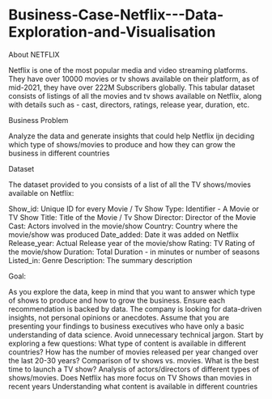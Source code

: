 # Business-Case-Netflix---Data-Exploration-and-Visualisation

About NETFLIX

Netflix is one of the most popular media and video streaming platforms. They have over 10000 movies or tv shows available on their platform, as of mid-2021, they have over 222M Subscribers globally. This tabular dataset consists of listings of all the movies and tv shows available on Netflix, along with details such as - cast, directors, ratings, release year, duration, etc.


Business Problem

Analyze the data and generate insights that could help Netflix ijn deciding which type of shows/movies to produce and how they can grow the business in different countries


Dataset

The dataset provided to you consists of a list of all the TV shows/movies available on Netflix:

Show_id: Unique ID for every Movie / Tv Show
Type: Identifier - A Movie or TV Show
Title: Title of the Movie / Tv Show
Director: Director of the Movie
Cast: Actors involved in the movie/show
Country: Country where the movie/show was produced
Date_added: Date it was added on Netflix
Release_year: Actual Release year of the movie/show
Rating: TV Rating of the movie/show
Duration: Total Duration - in minutes or number of seasons
Listed_in: Genre
Description: The summary description


Goal:

As you explore the data, keep in mind that you want to answer which type of shows to produce and how to grow the business.
Ensure each recommendation is backed by data. The company is looking for data-driven insights, not personal opinions or anecdotes.
Assume that you are presenting your findings to business executives who have only a basic understanding of data science. Avoid unnecessary technical jargon.
Start by exploring a few questions: What type of content is available in different countries?
How has the number of movies released per year changed over the last 20-30 years?
Comparison of tv shows vs. movies.
What is the best time to launch a TV show?
Analysis of actors/directors of different types of shows/movies.
Does Netflix has more focus on TV Shows than movies in recent years
Understanding what content is available in different countries
